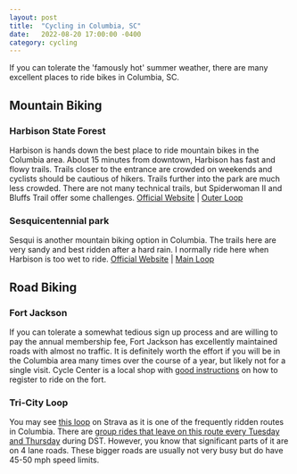 ```yaml
---
layout: post
title:  "Cycling in Columbia, SC"
date:   2022-08-20 17:00:00 -0400
category: cycling
---
```


If you can tolerate the 'famously hot' summer weather, there are many excellent places to ride bikes in Columbia, SC. 

## Mountain Biking

### Harbison State Forest
Harbison is hands down the best place to ride mountain bikes in the Columbia area. About 15 minutes from downtown, Harbison has fast and flowy trails. Trails closer to the entrance are crowded on weekends and cyclists should be cautious of hikers. Trails further into the park are much less crowded. There are not many technical trails, but Spiderwoman II and Bluffs Trail offer some challenges. [Official Website](https://www.scfc.gov/state-forests/harbison-state-forest/) | [Outer Loop](https://www.mtbproject.com/trail/933352/outer-loop)

### Sesquicentennial park 
Sesqui is another mountain biking option in Columbia. The trails here are very sandy and best ridden after a hard rain. I normally ride here when Harbison is too wet to ride. [Official Website](https://southcarolinaparks.com/sesqui) | [Main Loop](https://www.mtbproject.com/trail/4766514/sesqui-mountain-bike-loop)

## Road Biking

### Fort Jackson
If you can tolerate a somewhat tedious sign up process and are willing to pay the annual membership fee, Fort Jackson has excellently maintained roads with almost no traffic. It is definitely worth the effort if you will be in the Columbia area many times over the course of a year, but likely not for a single visit. Cycle Center is a local shop with [good instructions](https://www.cyclecenter.com/about/fort-jackson-ride-pass-pg318.htm) on how to register to ride on the fort.

### Tri-City Loop
You may see [this loop](https://www.strava.com/segments/7419289) on Strava as it is one of the frequently ridden routes in Columbia. There are [group rides that leave on this route every Tuesday and Thursday](https://www.cyclecenter.com/events/rides-events-pg19.htm) during DST. However, you know that significant parts of it are on 4 lane roads. These bigger roads are usually not very busy but do have 45-50 mph speed limits.